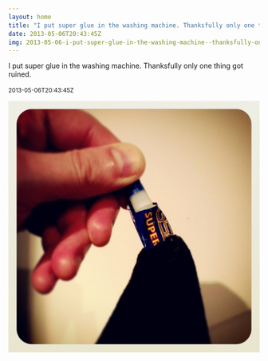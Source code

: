 ```yaml
---
layout: home
title: "I put super glue in the washing machine. Thanksfully only one thing got ruined."
date: 2013-05-06T20:43:45Z
img: 2013-05-06-i-put-super-glue-in-the-washing-machine--thanksfully-only-one-thing-got-ruined-.jpg
---
```


I put super glue in the washing machine. Thanksfully only one thing got ruined.

<small>2013-05-06T20:43:45Z</small>

![I put super glue in the washing machine. Thanksfully only one thing got ruined.](2013-05-06-i-put-super-glue-in-the-washing-machine--thanksfully-only-one-thing-got-ruined-.jpg)
